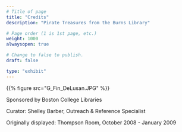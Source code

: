 ```yaml
---
# Title of page
title: "Credits"
description: "Pirate Treasures from the Burns Library"

# Page order (1 is 1st page, etc.)
weight: 1000
alwaysopen: true

# Change to false to publish.
draft: false

type: "exhibit"
---
```


{{% figure src="G_Fin_DeLusan.JPG" %}}

Sponsored by Boston College Libraries

Curator: Shelley Barber, Outreach & Reference Specialist

Originally displayed: Thompson Room, October 2008 - January 2009
